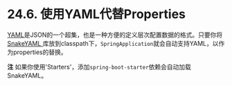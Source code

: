 # 24.6. 使用YAML代替Properties

[YAML](http://yaml.org/)是JSON的一个超集，也是一种方便的定义层次配置数据的格式。只要你将[SnakeYAML ](http://code.google.com/p/snakeyaml/)库放到classpath下，`SpringApplication`就会自动支持YAML，以作为properties的替换。

**注** 如果你使用'Starters'，添加`spring-boot-starter`依赖会自动加载SnakeYAML。

